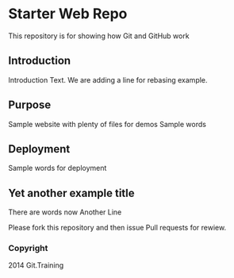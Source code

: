 # Starter Web Repo

This repository is for showing how Git and GitHub work

## Introduction
Introduction Text. We are adding a line for rebasing example.

## Purpose
Sample website with plenty of files for demos
Sample words

## Deployment
Sample words for deployment

## Yet another example title
There are words now
Another Line

Please fork this repository and then issue Pull requests for rewiew.

### Copyright
2014 Git.Training  